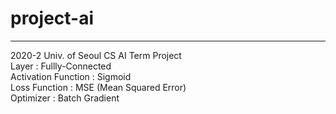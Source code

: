 # project-ai
<hr/>
2020-2 Univ. of Seoul CS AI Term Project
<br>
Layer : Fullly-Connected
<br>
Activation Function : Sigmoid
<br>
Loss Function : MSE (Mean Squared Error)
<br>
Optimizer : Batch Gradient
<br>
